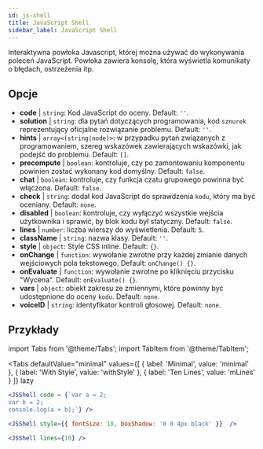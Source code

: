 ```yaml
---
id: js-shell
title: JavaScript Shell
sidebar_label: JavaScript Shell
---
```


Interaktywna powłoka Javascript, której można używać do wykonywania poleceń JavaScript. Powłoka zawiera konsolę, która wyświetla komunikaty o błędach, ostrzeżenia itp.

## Opcje

* __code__ | `string`: Kod JavaScript do oceny. Default: `''`.
* __solution__ | `string`: dla pytań dotyczących programowania, kod `sznurek` reprezentujący oficjalne rozwiązanie problemu. Default: `''`.
* __hints__ | `array<(string|node)>`: w przypadku pytań związanych z programowaniem, szereg wskazówek zawierających wskazówki, jak podejść do problemu. Default: `[]`.
* __precompute__ | `boolean`: kontroluje, czy po zamontowaniu komponentu powinien zostać wykonany kod domyślny. Default: `false`.
* __chat__ | `boolean`: kontroluje, czy funkcja czatu grupowego powinna być włączona. Default: `false`.
* __check__ | `string`: dodał kod JavaScript do sprawdzenia `kodu`, który ma być oceniany. Default: `none`.
* __disabled__ | `boolean`: kontroluje, czy wyłączyć wszystkie wejścia użytkownika i sprawić, by blok kodu był statyczny. Default: `false`.
* __lines__ | `number`: liczba wierszy do wyświetlenia. Default: `5`.
* __className__ | `string`: nazwa klasy. Default: `''`.
* __style__ | `object`: Style CSS inline. Default: `{}`.
* __onChange__ | `function`: wywołanie zwrotne przy każdej zmianie danych wejściowych pola tekstowego. Default: `onChange() {}`.
* __onEvaluate__ | `function`: wywołanie zwrotne po kliknięciu przycisku "Wycena". Default: `onEvaluate() {}`.
* __vars__ | `object`: obiekt zakresu ze zmiennymi, które powinny być udostępnione do oceny `kodu`. Default: `none`.
* __voiceID__ | `string`: identyfikator kontroli głosowej. Default: `none`.


## Przykłady

import Tabs from '@theme/Tabs';
import TabItem from '@theme/TabItem';

<Tabs
    defaultValue="minimal"
    values={[
        { label: 'Minimal', value: 'minimal' },
        { label: 'With Style', value: 'withStyle' },
        { label: 'Ten Lines', value: 'mLines' }
    ]}
    lazy
>

<TabItem value="minimal">

```jsx live
<JSShell code = {`var a = 2; 
var b = 2;
console.log(a + b);`} />
```

</TabItem>

<TabItem value="withStyle">

```jsx live
<JSShell style={{ fontSize: 18, boxShadow: '0 0 4px black' }}  />
```

</TabItem>

<TabItem value="mLines">

```jsx live
<JSShell lines={10} />
```

</TabItem>

</Tabs>




